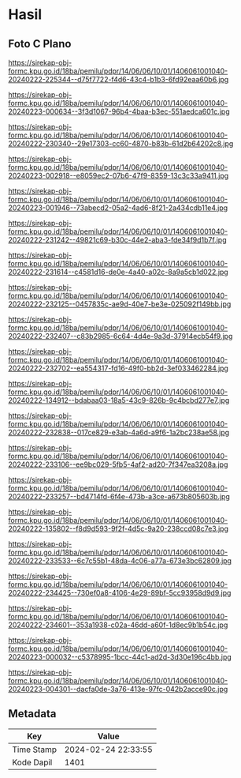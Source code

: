 # Hasil

## Foto C Plano

https://sirekap-obj-formc.kpu.go.id/18ba/pemilu/pdpr/14/06/06/10/01/1406061001040-20240222-225344--d75f7722-f4d6-43c4-b1b3-6fd92eaa60b6.jpg

https://sirekap-obj-formc.kpu.go.id/18ba/pemilu/pdpr/14/06/06/10/01/1406061001040-20240223-000634--3f3d1067-96b4-4baa-b3ec-551aedca601c.jpg

https://sirekap-obj-formc.kpu.go.id/18ba/pemilu/pdpr/14/06/06/10/01/1406061001040-20240222-230340--29e17303-cc60-4870-b83b-61d2b64202c8.jpg

https://sirekap-obj-formc.kpu.go.id/18ba/pemilu/pdpr/14/06/06/10/01/1406061001040-20240223-002918--e8059ec2-07b6-47f9-8359-13c3c33a9411.jpg

https://sirekap-obj-formc.kpu.go.id/18ba/pemilu/pdpr/14/06/06/10/01/1406061001040-20240223-001946--73abecd2-05a2-4ad6-8f21-2a434cdb11e4.jpg

https://sirekap-obj-formc.kpu.go.id/18ba/pemilu/pdpr/14/06/06/10/01/1406061001040-20240222-231242--49821c69-b30c-44e2-aba3-fde34f9d1b7f.jpg

https://sirekap-obj-formc.kpu.go.id/18ba/pemilu/pdpr/14/06/06/10/01/1406061001040-20240222-231614--c4581d16-de0e-4a40-a02c-8a9a5cb1d022.jpg

https://sirekap-obj-formc.kpu.go.id/18ba/pemilu/pdpr/14/06/06/10/01/1406061001040-20240222-232125--0457835c-ae9d-40e7-be3e-025092f149bb.jpg

https://sirekap-obj-formc.kpu.go.id/18ba/pemilu/pdpr/14/06/06/10/01/1406061001040-20240222-232407--c83b2985-6c64-4d4e-9a3d-37914ecb54f9.jpg

https://sirekap-obj-formc.kpu.go.id/18ba/pemilu/pdpr/14/06/06/10/01/1406061001040-20240222-232702--ea554317-fd16-49f0-bb2d-3ef033462284.jpg

https://sirekap-obj-formc.kpu.go.id/18ba/pemilu/pdpr/14/06/06/10/01/1406061001040-20240222-134912--bdabaa03-18a5-43c9-826b-9c4bcbd277e7.jpg

https://sirekap-obj-formc.kpu.go.id/18ba/pemilu/pdpr/14/06/06/10/01/1406061001040-20240222-232838--017ce829-e3ab-4a6d-a9f6-1a2bc238ae58.jpg

https://sirekap-obj-formc.kpu.go.id/18ba/pemilu/pdpr/14/06/06/10/01/1406061001040-20240222-233106--ee9bc029-5fb5-4af2-ad20-7f347ea3208a.jpg

https://sirekap-obj-formc.kpu.go.id/18ba/pemilu/pdpr/14/06/06/10/01/1406061001040-20240222-233257--bd4714fd-6f4e-473b-a3ce-a673b805603b.jpg

https://sirekap-obj-formc.kpu.go.id/18ba/pemilu/pdpr/14/06/06/10/01/1406061001040-20240222-135802--f8d9d593-9f2f-4d5c-9a20-238ccd08c7e3.jpg

https://sirekap-obj-formc.kpu.go.id/18ba/pemilu/pdpr/14/06/06/10/01/1406061001040-20240222-233533--6c7c55b1-48da-4c06-a77a-673e3bc62809.jpg

https://sirekap-obj-formc.kpu.go.id/18ba/pemilu/pdpr/14/06/06/10/01/1406061001040-20240222-234425--730ef0a8-4106-4e29-89bf-5cc93958d9d9.jpg

https://sirekap-obj-formc.kpu.go.id/18ba/pemilu/pdpr/14/06/06/10/01/1406061001040-20240222-234601--353a1938-c02a-46dd-a60f-1d8ec9b1b54c.jpg

https://sirekap-obj-formc.kpu.go.id/18ba/pemilu/pdpr/14/06/06/10/01/1406061001040-20240223-000032--c5378995-1bcc-44c1-ad2d-3d30e196c4bb.jpg

https://sirekap-obj-formc.kpu.go.id/18ba/pemilu/pdpr/14/06/06/10/01/1406061001040-20240223-004301--dacfa0de-3a76-413e-97fc-042b2acce90c.jpg


## Metadata

| Key        | Value               |
| ---------- | ------------------- |
| Time Stamp | 2024-02-24 22:33:55 |
| Kode Dapil | 1401                |



